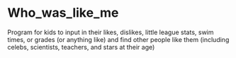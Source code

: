 # Who_was_like_me
Program for kids to input in their likes, dislikes, little league stats, swim times, or grades (or anything like) and find other people like them (including celebs, scientists, teachers, and stars at their age)
